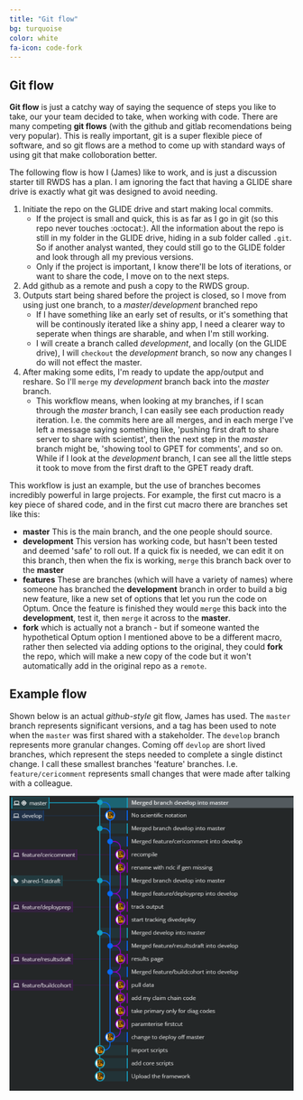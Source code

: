 ```yaml
---
title: "Git flow"
bg: turquoise
color: white
fa-icon: code-fork
---
```


## Git flow
<a name="flow" />

**Git flow** is just a catchy way of saying the sequence of steps you like to take, our your team decided to take, when working with code. There are many competing **git flows** (with the github and gitlab recomendations being very popular). This is really important, git is a super flexible piece of software, and so git flows are a method to come up with standard ways of using git that make colloboration better.

The following flow is how I (James) like to work, and is just a discussion starter till RWDS has a plan. I am ignoring the fact that having a GLIDE share drive is exactly what git was designed to avoid needing.

1. Initiate the repo on the GLIDE drive and start making local commits.
    + If the project is small and quick, this is as far as I go in git (so this repo never touches  :octocat:). All the information about the repo is still in my folder in the GLIDE drive, hiding in a sub folder called `.git`. So if another analyst wanted, they could still go to the GLIDE folder and look through all my previous versions.
    + Only if the project is important, I know there'll be lots of iterations, or want to share the code, I move on to the next steps.
2. Add github as a remote and push a copy to the RWDS group.
3. Outputs start being shared before the project is closed, so I move from using just one branch, to a *master*/*development* branched repo
    + If I have something like an early set of results, or it's something that will be continously iterated like a shiny app, I need a clearer way to seperate when things are sharable, and when I'm still working.
    + I will create a branch called *development*, and locally (on the GLIDE drive), I will `checkout` the *development* branch, so now any changes I do will not effect the master.
4. After making some edits, I'm ready to update the app/output and reshare. So I'll `merge` my *development* branch back into the *master* branch.
    + This workflow means, when looking at my branches, if I scan through the *master* branch, I can easily see each production ready iteration. I.e. the commits here are all merges, and in each merge I've left a message saying something like, 'pushing first draft to share server to share with scientist', then the next step in the *master* branch might be, 'showing tool to GPET for comments',  and so on. While if I look at the *development* branch, I can see all the little steps it took to move from the first draft to the GPET ready draft.

This workflow is just an example, but the use of branches becomes incredibly powerful in large projects. For example, the first cut macro is a key piece of shared code, and in the first cut macro there are branches set like this:

* **master** This is the main branch, and the one people should source.
* **development** This version has working code, but hasn't been tested and deemed 'safe' to roll out. If a quick fix is needed, we can edit it on this branch, then when the fix is working, `merge` this branch back over to the **master**
* **features** These are branches (which will have a variety of names) where someone has branched the **development** branch in order to build a big new feature, like a new set of options that let you run the code on Optum. Once the feature is finished they would ``merge`` this back into the **development**, test it, then `merge` it across to the **master**.
*  **fork** which is actually not a branch - but if someone wanted the hypothetical Optum option I mentioned above to be a different macro, rather then selected via adding options to the original, they could **fork** the repo, which will make a new copy of the code but it won't automatically add in the original repo as a `remote`.

## Example flow

Shown below is an actual *github-style* git flow, James has used. The `master` branch represents significant versions, and a tag has been used to note when the `master` was first shared with a stakeholder. The `develop` branch represents more granular changes. Coming off `devlop` are short lived branches, which represent the steps needed to complete a single distinct change. I call these smallest branches 'feature' branches. I.e. `feature/cericomment` represents small changes that were made after talking with a colleague.

![](img/gitflow.PNG)
